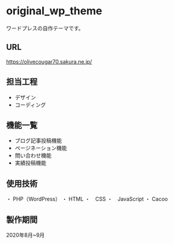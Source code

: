 # original_wp_theme
ワードプレスの自作テーマです。

## URL
https://olivecougar70.sakura.ne.jp/

## 担当工程
- デザイン
- コーディング

## 機能一覧
- ブログ記事投稿機能
- ページネーション機能
- 問い合わせ機能
- 実績投稿機能

## 使用技術
・ PHP（WordPress）
・ HTML
・　CSS
・　JavaScript
・ Cacoo

## 製作期間
2020年8月~9月
